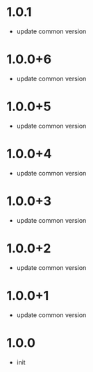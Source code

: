 # 1.0.1
* update common version

# 1.0.0+6
* update common version

# 1.0.0+5
* update common version

# 1.0.0+4
* update common version

# 1.0.0+3
* update common version

# 1.0.0+2
* update common version

# 1.0.0+1
* update common version

# 1.0.0
* init